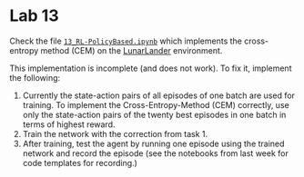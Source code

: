 # Lab 13

Check the file [`13_RL-PolicyBased.ipynb`](13_RL-PolicyBased.ipynb.ipynb)
which implements the cross-entropy method (CEM) on the [LunarLander](https://gym.openai.com/envs/LunarLander-v2/) environment.

This implementation is incomplete (and does not work). To fix it, implement the following:

1. Currently the state-action pairs of all episodes of one batch are used for training. To implement the Cross-Entropy-Method (CEM) correctly, use only the state-action pairs of the twenty best episodes in one batch in terms of highest reward.
2. Train the network with the correction from task 1.
3. After training, test the agent by running one episode using the trained network and record the episode
(see the notebooks from last week for code templates for recording.)